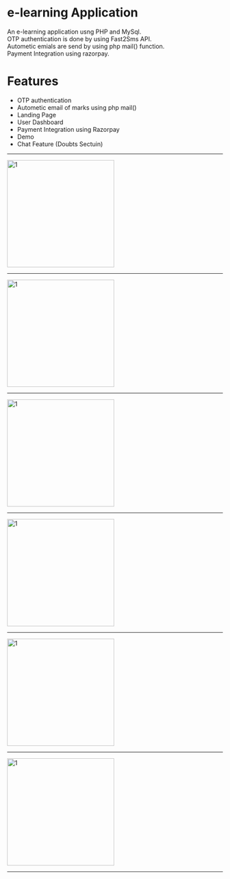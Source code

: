 # e-learning Application

An e-learning application usng PHP and MySql. <br>
OTP authentication is done by using Fast2Sms API. <br>
Autometic emials are send by using php mail() function. <br>
Payment Integration using razorpay.  <br>



<h1>Features</h1>
<ul>
  <li>OTP authentication</li>
  <li>Autometic email of marks using php mail()</li>
  <li>Landing Page</li>
  <li>User Dashboard</li>
  <li>Payment Integration using Razorpay</li>
  <li>Demo</li>
  <li>Chat Feature (Doubts Sectuin)</li>
</ul>

<hr>


<img width="250" alt="1" src="https://user-images.githubusercontent.com/70850103/140595541-de15183d-0ab6-4d50-a1ea-ee6fc8340e9b.png">
<hr>
<img width="250" alt="1" src="https://user-images.githubusercontent.com/70850103/140595583-3aa3db41-9d25-4bd8-9fe5-3921de0c3037.png">
<hr>
<img width="250" alt="1" src="https://user-images.githubusercontent.com/70850103/140595663-3e7d1a18-9161-44dd-a3bb-bc6df346d9a1.png">
<hr>
  <img width="250" alt="1" src="https://user-images.githubusercontent.com/70850103/140595669-bd0b53be-40aa-42b5-b2a7-cc3dbb3aa1fa.jpg">
<hr>
  <img width="250" alt="1" src="https://user-images.githubusercontent.com/70850103/140595670-2f0cacbc-4ff6-4a74-a282-7cfaa028d5c8.png">
<hr>
<img width="250" alt="1" src="https://user-images.githubusercontent.com/70850103/140595809-df988b90-3773-4198-849a-a39b37656a41.png">
  <hr>




